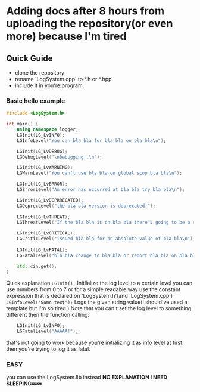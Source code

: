 # Adding docs after 8 hours from uploading the repository(or even more) because I'm tired

## Quick Guide

-  clone the repository
 - rename 'LogSystem.cpp' to *.h or *.hpp
  - include it in you're program.

### Basic hello example
```cpp
#include <LogSystem.h>

int main() {
	using namespace logger;
	LGInit(LG_LvINFO); 
	LGInfoLevel("You can bla bla for bla bla on bla bla\n");	

	LGInit(LG_LvDEBUG);
	LGDebugLevel("\nDebugging..\n");

	LGInit(LG_LvWARNING);
	LGWarnLevel("You can't use bla bla on global scop bla bla\n");

	LGInit(LG_LvERROR);
	LGErrorLevel("An error has occurred at bla bla try bla bla\n");

	LGInit(LG_LvDEPRRECATED);
	LGDeprecLevel("the bla bla version is deprecated.");
	
	LGInit(LG_LvTHREAT);
	LGThreatLevel("If the bla bla is on bla bla there's going to be a risk on bla bla\n");

	LGInit(LG_LvCRITICAL);
	LGCriticLevel("issued bla bla for an absolute value of bla bla\n");
	
	LGInit(LG_LvFATAL);
	LGFatalLevel("bla bla change to bla bla or report bla bla on bla bla\n");

	std::cin.get();
}
```
Quick explanation `LGInit();` Initlialize the log level to a certain level you can use numbers from 0 to 7 or for a simple readable way use the constant expression that is declared on 'LogSystem.h'(and 'LogSystem.cpp')
`LGInfoLevel("Some text");` Logs the given string value(I should've used a template but I'm so tired.) Note that you can't set the log level to something different then the function calling:
```cpp
	LGInit(LG_LvINFO); 
	LGFatalLevel("AAAAA!");	
```
that's not going to work because you're initializing it as info level at first then you're trying to log it as fatal.

### EASY
you can  use the LogSystem.lib instead **NO EXPLANATION I NEED SLEEPING💤💤**
